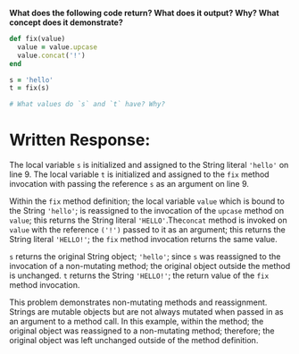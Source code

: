 **What does the following code return? What does it output? Why? What concept does it demonstrate?**

```ruby
def fix(value)
  value = value.upcase
  value.concat('!')
end

s = 'hello'
t = fix(s)

# What values do `s` and `t` have? Why?
```
# Written Response:

The local variable `s` is initialized and assigned to the String literal `'hello'` on line 9. The local variable `t` is initialized and assigned to the `fix` method invocation with passing the reference `s` as an argument on line 9.

Within the `fix` method definition; the local variable `value` which is bound to the String `'hello'`; is reassigned to the invocation of the `upcase` method on `value`; this returns the String literal `'HELLO'`.The`concat` method is invoked on `value` with the reference `('!')` passed to it as an argument; this returns the String literal `'HELLO!'`; the `fix` method invocation returns the same value.

`s` returns the original String object; `'hello'`; since `s` was reassigned to the invocation of a non-mutating method; the original object outside the method is unchanged.
`t` returns the String `'HELLO!'`; the return value of the `fix` method invocation.

This problem demonstrates non-mutating methods and reassignment. Strings are mutable objects but are not always mutated when passed in as an argument to a method call. In this example, within the method; the original object was reassigned to a non-mutating method; therefore; the original object was left unchanged outside of the method definition.

